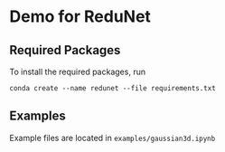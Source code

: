 # Demo for ReduNet


## Required Packages
To install the required packages, run 

```
conda create --name redunet --file requirements.txt
```

## Examples
Example files are located in `examples/gaussian3d.ipynb`